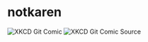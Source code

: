 # notkaren
![XKCD Git Comic](https://imgs.xkcd.com/comics/git_commit.png)
![XKCD Git Comic Source](https://xkcd.com/1296/)